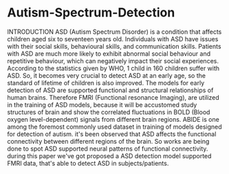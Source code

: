 # Autism-Spectrum-Detection
INTRODUCTION
ASD (Autism Spectrum Disorder) is a condition that
affects children aged six to seventeen years old. Individuals
with ASD have issues with their social skills, behavioural
skills, and communication skills. Patients with ASD are much
more likely to exhibit abnormal social behaviour and
repetitive behaviour, which can negatively impact their
social experiences. According to the statistics given by WHO,
1 child in 160 children suffer with ASD. So, it becomes very
crucial to detect ASD at an early age, so the standard of
lifetime of children is also improved. The models for early
detection of ASD are supported functional and structural
relationships of human brains. Therefore FMRI (Functional
resonance Imaging), are utilized in the training of ASD
models, because it will be accustomed study structures of
brain and show the correlated fluctuations in BOLD (Blood
oxygen level-dependent) signals from different brain
regions. ABIDE is one among the foremost commonly used
dataset in training of models designed for detection of
autism. it's been observed that ASD affects the functional
connectivity between different regions of the brain. So
works are being done to spot ASD supported neural
patterns of functional connectivity. during this paper we've
got proposed a ASD detection model supported FMRI data,
that's able to detect ASD in subjects/patients.
